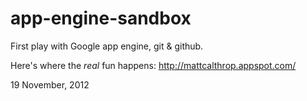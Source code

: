 app-engine-sandbox
=======

First play with Google app engine, git &amp; github.

Here's where the <em>real</em> fun happens:
http://mattcalthrop.appspot.com/

19 November, 2012

